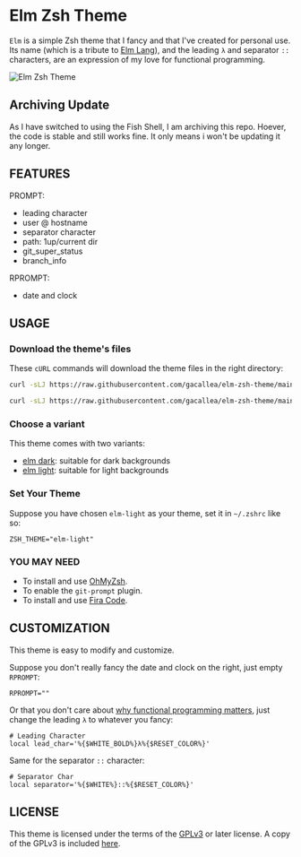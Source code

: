 # Elm Zsh Theme

```Elm``` is a simple Zsh theme that I fancy and that I've created for personal use. Its name (which is a tribute to [Elm Lang](https://elm-lang.org)), and the leading ```λ``` and separator ```::``` characters, are an expression of my love for functional programming.

![Elm Zsh Theme](elm.zsh-theme.png)

## Archiving Update

As I have switched to using the Fish Shell, I am archiving this repo. Hoever, the code is stable and still works fine. It only means i won't be updating it any longer.

## FEATURES

PROMPT:

- leading character
- user @ hostname
- separator character
- path: 1up/current dir
- git_super_status
- branch_info

RPROMPT:

- date and clock

## USAGE

### Download the theme's files

These ```cURL``` commands will download the theme files in the right directory:

```bash
curl -sLJ https://raw.githubusercontent.com/gacallea/elm-zsh-theme/main/themes/elm-light.zsh-theme -o $ZSH_CUSTOM/themes/elm-light.zsh-theme
```

```bash
curl -sLJ https://raw.githubusercontent.com/gacallea/elm-zsh-theme/main/themes/elm-dark.zsh-theme -o $ZSH_CUSTOM/themes/elm-dark.zsh-theme
```

### Choose a variant

This theme comes with two variants:

- [elm dark](./themes/elm-dark.zsh-theme): suitable for dark backgrounds
- [elm light](./themes/elm-light.zsh-theme): suitable for light backgrounds

### Set Your Theme

Suppose you have chosen ```elm-light``` as your theme, set it in ```~/.zshrc``` like so:

```text
ZSH_THEME="elm-light"
```

### YOU MAY NEED

- To install and use [OhMyZsh](https://ohmyz.sh/).
- To enable the ```git-prompt``` plugin.
- To install and use [Fira Code](https://github.com/tonsky/FiraCode).

## CUSTOMIZATION

This theme is easy to modify and customize.

Suppose you don't really fancy the date and clock on the right, just empty ```RPROMPT```:

```text
RPROMPT=""
```

Or that you don't care about [why functional programming matters](https://www.youtube.com/watch?v=IyR04U66z7E), just change the leading ```λ``` to whatever you fancy:

```text
# Leading Character
local lead_char='%{$WHITE_BOLD%}λ%{$RESET_COLOR%}'
```

Same for the separator ```::``` character:

```text
# Separator Char
local separator='%{$WHITE%}::%{$RESET_COLOR%}'
```

## LICENSE

This theme is licensed under the terms of the [GPLv3](https://www.gnu.org/licenses/gpl-3.0.en.html) or later license. A copy of the GPLv3 is included [here](LICENSE).
